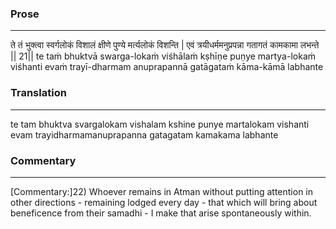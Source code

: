 ### Prose 
 --- 
ते तं भुक्त्वा स्वर्गलोकं विशालं
क्षीणे पुण्ये मर्त्यलोकं विशन्ति |
एवं त्रयीधर्ममनुप्रपन्ना
गतागतं कामकामा लभन्ते || 21||
te taṁ bhuktvā swarga-lokaṁ viśhālaṁ
kṣhīṇe puṇye martya-lokaṁ viśhanti
evaṁ trayī-dharmam anuprapannā
gatāgataṁ kāma-kāmā labhante

### Translation 
 --- 
te tam bhuktva svargalokam vishalam kshine punye martalokam vishanti evam trayidharmamanuprapanna gatagatam kamakama labhante

### Commentary 
 --- 
[Commentary:]22) Whoever remains in Atman without putting attention in other directions - remaining lodged every day - that which will bring about beneficence from their samadhi - I make that arise spontaneously within.